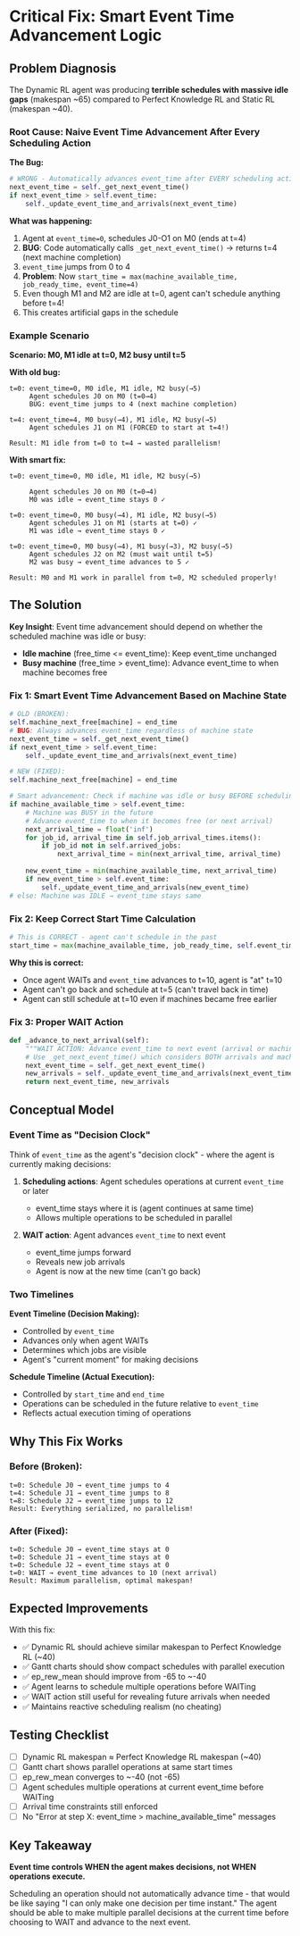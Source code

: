 # Critical Fix: Smart Event Time Advancement Logic

## Problem Diagnosis

The Dynamic RL agent was producing **terrible schedules with massive idle gaps** (makespan ~65) compared to Perfect Knowledge RL and Static RL (makespan ~40).

### Root Cause: Naive Event Time Advancement After Every Scheduling Action

**The Bug:**
```python
# WRONG - Automatically advances event_time after EVERY scheduling action!
next_event_time = self._get_next_event_time()
if next_event_time > self.event_time:
    self._update_event_time_and_arrivals(next_event_time)
```

**What was happening:**
1. Agent at `event_time=0`, schedules J0-O1 on M0 (ends at t=4)
2. **BUG**: Code automatically calls `_get_next_event_time()` → returns t=4 (next machine completion)
3. `event_time` jumps from 0 to 4
4. **Problem**: Now `start_time = max(machine_available_time, job_ready_time, event_time=4)`
5. Even though M1 and M2 are idle at t=0, agent can't schedule anything before t=4!
6. This creates artificial gaps in the schedule

### Example Scenario

**Scenario: M0, M1 idle at t=0, M2 busy until t=5**

**With old bug:**
```
t=0: event_time=0, M0 idle, M1 idle, M2 busy(→5)
     Agent schedules J0 on M0 (t=0→4)
     BUG: event_time jumps to 4 (next machine completion)
     
t=4: event_time=4, M0 busy(→4), M1 idle, M2 busy(→5)
     Agent schedules J1 on M1 (FORCED to start at t=4!)
     
Result: M1 idle from t=0 to t=4 → wasted parallelism!
```

**With smart fix:**
```
t=0: event_time=0, M0 idle, M1 idle, M2 busy(→5)
     
     Agent schedules J0 on M0 (t=0→4)
     M0 was idle → event_time stays 0 ✓
     
t=0: event_time=0, M0 busy(→4), M1 idle, M2 busy(→5)
     Agent schedules J1 on M1 (starts at t=0) ✓
     M1 was idle → event_time stays 0 ✓
     
t=0: event_time=0, M0 busy(→4), M1 busy(→3), M2 busy(→5)
     Agent schedules J2 on M2 (must wait until t=5)
     M2 was busy → event_time advances to 5 ✓
     
Result: M0 and M1 work in parallel from t=0, M2 scheduled properly!
```

## The Solution

**Key Insight**: Event time advancement should depend on whether the scheduled machine was idle or busy:
- **Idle machine** (free_time <= event_time): Keep event_time unchanged
- **Busy machine** (free_time > event_time): Advance event_time to when machine becomes free

### Fix 1: Smart Event Time Advancement Based on Machine State

```python
# OLD (BROKEN):
self.machine_next_free[machine] = end_time
# BUG: Always advances event_time regardless of machine state
next_event_time = self._get_next_event_time()
if next_event_time > self.event_time:
    self._update_event_time_and_arrivals(next_event_time)

# NEW (FIXED):
self.machine_next_free[machine] = end_time

# Smart advancement: Check if machine was idle or busy BEFORE scheduling
if machine_available_time > self.event_time:
    # Machine was BUSY in the future
    # Advance event_time to when it becomes free (or next arrival)
    next_arrival_time = float('inf')
    for job_id, arrival_time in self.job_arrival_times.items():
        if job_id not in self.arrived_jobs:
            next_arrival_time = min(next_arrival_time, arrival_time)
    
    new_event_time = min(machine_available_time, next_arrival_time)
    if new_event_time > self.event_time:
        self._update_event_time_and_arrivals(new_event_time)
# else: Machine was IDLE → event_time stays same
```

### Fix 2: Keep Correct Start Time Calculation

```python
# This is CORRECT - agent can't schedule in the past
start_time = max(machine_available_time, job_ready_time, self.event_time)
```

**Why this is correct:**
- Once agent WAITs and `event_time` advances to t=10, agent is "at" t=10
- Agent can't go back and schedule at t=5 (can't travel back in time)
- Agent can still schedule at t=10 even if machines became free earlier

### Fix 3: Proper WAIT Action

```python
def _advance_to_next_arrival(self):
    """WAIT ACTION: Advance event_time to next event (arrival or machine completion)."""
    # Use _get_next_event_time() which considers BOTH arrivals and machine completions
    next_event_time = self._get_next_event_time()
    new_arrivals = self._update_event_time_and_arrivals(next_event_time)
    return next_event_time, new_arrivals
```

## Conceptual Model

### Event Time as "Decision Clock"

Think of `event_time` as the agent's "decision clock" - where the agent is currently making decisions:

1. **Scheduling actions**: Agent schedules operations at current `event_time` or later
   - event_time stays where it is (agent continues at same time)
   - Allows multiple operations to be scheduled in parallel
   
2. **WAIT action**: Agent advances `event_time` to next event
   - event_time jumps forward
   - Reveals new job arrivals
   - Agent is now at the new time (can't go back)

### Two Timelines

**Event Timeline (Decision Making):**
- Controlled by `event_time`
- Advances only when agent WAITs
- Determines which jobs are visible
- Agent's "current moment" for making decisions

**Schedule Timeline (Actual Execution):**
- Controlled by `start_time` and `end_time`
- Operations can be scheduled in the future relative to `event_time`
- Reflects actual execution timing of operations

## Why This Fix Works

### Before (Broken):
```
t=0: Schedule J0 → event_time jumps to 4
t=4: Schedule J1 → event_time jumps to 8
t=8: Schedule J2 → event_time jumps to 12
Result: Everything serialized, no parallelism!
```

### After (Fixed):
```
t=0: Schedule J0 → event_time stays at 0
t=0: Schedule J1 → event_time stays at 0  
t=0: Schedule J2 → event_time stays at 0
t=0: WAIT → event_time advances to 10 (next arrival)
Result: Maximum parallelism, optimal makespan!
```

## Expected Improvements

With this fix:
- ✅ Dynamic RL should achieve similar makespan to Perfect Knowledge RL (~40)
- ✅ Gantt charts should show compact schedules with parallel execution
- ✅ ep_rew_mean should improve from -65 to ~-40
- ✅ Agent learns to schedule multiple operations before WAITing
- ✅ WAIT action still useful for revealing future arrivals when needed
- ✅ Maintains reactive scheduling realism (no cheating)

## Testing Checklist

- [ ] Dynamic RL makespan ≈ Perfect Knowledge RL makespan (~40)
- [ ] Gantt chart shows parallel operations at same start times
- [ ] ep_rew_mean converges to ~-40 (not -65)
- [ ] Agent schedules multiple operations at current event_time before WAITing
- [ ] Arrival time constraints still enforced
- [ ] No "Error at step X: event_time > machine_available_time" messages

## Key Takeaway

**Event time controls WHEN the agent makes decisions, not WHEN operations execute.**

Scheduling an operation should not automatically advance time - that would be like saying "I can only make one decision per time instant." The agent should be able to make multiple parallel decisions at the current time before choosing to WAIT and advance to the next event.

